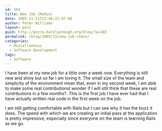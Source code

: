 ```yaml
---
id: 183
title: New Job (Redux)
date: 2005-11-21T23:46:21-07:00
author: Peter Williams
layout: post
guid: http://pezra.barelyenough.org/blog/?p=183
permalink: /blog/2005/11/new-job-redux/
categories:
  - Miscellaneous
  - Software Development
tags:
  - Software
---
```

I have been at my new job for a little over a week now. Everything is still new and shiny but so far I am loving it. The small size of the team and simplicity of the environment mean that, even in my second week, I am able to make some real contributions<footnote>I wonder if I will still think that these are real contributions in a few months?</footnote>. This is the first job I have ever had that I have actually written real code in the first week on the job.

I am still getting comfortable with Rails but I can see why it has the buzz it does. The speed with which we are creating an initial pass at the application is pretty impressive, especially since everyone on the team is learning Rails as we go.